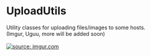 # UploadUtils
Utility classes for uploading files/images to some hosts.<br />
(Imgur, Uguu, more will be added soon)
<br />
<br />
<a href=""><img src="" title="source: imgur.com" /></a>
